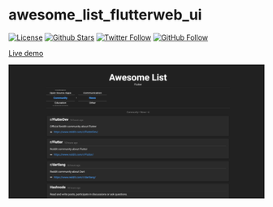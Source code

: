 # awesome_list_flutterweb_ui

[![License](https://img.shields.io/github/license/modulovalue/awesome_list_flutterweb_ui?style=flat-square&logo=github)](https://github.com/modulovalue/awesome_list_flutterweb_ui/blob/master/LICENSE) [![Github Stars](https://img.shields.io/github/stars/modulovalue/awesome_list_flutterweb_ui?style=flat-square&logo=github)](https://github.com/modulovalue/awesome_list_flutterweb_ui) [![Twitter Follow](https://img.shields.io/twitter/follow/modulovalue?style=social&logo=twitter)](https://twitter.com/modulovalue) [![GitHub Follow](https://img.shields.io/github/followers/modulovalue?style=social&logo=github)](https://github.com/modulovalue)

[Live demo](https://modulovalue.com/awesome_list_flutterweb_ui)

![Screenshot 1](assets/screenshot1.png)
